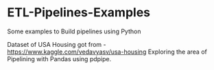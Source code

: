 # ETL-Pipelines-Examples
Some examples to Build pipelines using Python

Dataset of USA Housing got from - https://www.kaggle.com/vedavyasv/usa-housing
Exploring the area of Pipelining with Pandas using pdpipe.
